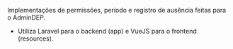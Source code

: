 Implementações de permissões, período e registro de ausência feitas para o AdminDEP.

- Utiliza Laravel para o backend (app) e VueJS para o frontend (resources).
